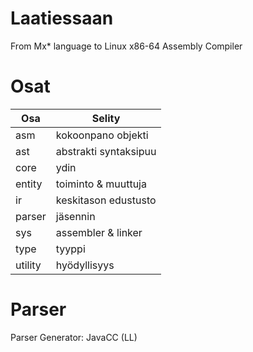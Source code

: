# Laatiessaan
From Mx* language to Linux x86-64 Assembly Compiler

# Osat

|Osa|Selity|
|-|-|
|asm|kokoonpano objekti|
|ast|abstrakti syntaksipuu|
|core|ydin|
|entity|toiminto & muuttuja|
|ir|keskitason edustusto|
|parser|jäsennin|
|sys|assembler & linker|
|type|tyyppi|
|utility|hyödyllisyys|

# Parser

Parser Generator: JavaCC (LL)